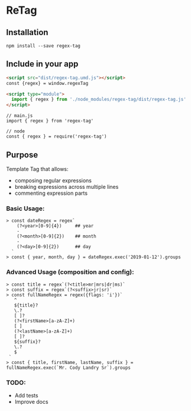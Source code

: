 # ReTag

## Installation
`npm install --save regex-tag`

## Include in your app
```html
<script src="dist/regex-tag.umd.js"></script>
const {regex} = window.regexTag
```

```html
<script type="module">
  import { regex } from './node_modules/regex-tag/dist/regex-tag.js' 
</script>
```

```ecmascript 6
// main.js
import { regex } from 'regex-tag'
```

```ecmascript 6
// node
const { regex } = require('regex-tag')
```

## Purpose
Template Tag that allows:
   - composing regular expressions
   - breaking expressions across multiple lines
   - commenting expression parts

### Basic Usage:
```
> const dateRegex = regex`
    (?<year>[0-9]{4})     ## year
    -
    (?<month>[0-9]{2})    ## month
    -
    (?<day>[0-9]{2})      ## day
  `
> const { year, month, day } = dateRegex.exec('2019-01-12').groups
```

### Advanced Usage (composition and config):
```
> const title = regex`(?<title>mr|mrs|dr|ms)`
> const suffix = regex`(?<suffix>jr|sr)`
> const fullNameRegex = regex({flags: 'i'})`
   ^
   ${title}?
   \.?
   [ ]?
   (?<firstName>[a-zA-Z]+)
   [ ]
   (?<lastName>[a-zA-Z]+)
   [ ]?
   ${suffix}?
   \.?
   $
 `
> const { title, firstName, lastName, suffix } = fullNameRegex.exec(`Mr. Cody Landry Sr`).groups
```


### TODO:
- Add tests
- Improve docs
